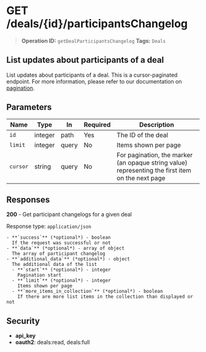 # GET /deals/{id}/participantsChangelog

> **Operation ID:** `getDealParticipantsChangelog`
> **Tags:** `Deals`

## List updates about participants of a deal

List updates about participants of a deal. This is a cursor-paginated endpoint. For more information, please refer to our documentation on <a href="https://pipedrive.readme.io/docs/core-api-concepts-pagination" target="_blank" rel="noopener noreferrer">pagination</a>.

## Parameters

| Name | Type | In | Required | Description |
|------|------|-------|----------|-------------|
| `id` | integer | path | Yes | The ID of the deal |
| `limit` | integer | query | No | Items shown per page |
| `cursor` | string | query | No | For pagination, the marker (an opaque string value) representing the first item on the next page |

## Responses

**200** - Get participant changelogs for a given deal

Response type: `application/json`

```
- **`success`** (*optional*) - boolean
  If the request was successful or not
- **`data`** (*optional*) - array of object
  The array of participant changelog
- **`additional_data`** (*optional*) - object
  The additional data of the list
  - **`start`** (*optional*) - integer
    Pagination start
  - **`limit`** (*optional*) - integer
    Items shown per page
  - **`more_items_in_collection`** (*optional*) - boolean
    If there are more list items in the collection than displayed or not
```


## Security

- **api_key**
- **oauth2**: deals:read, deals:full